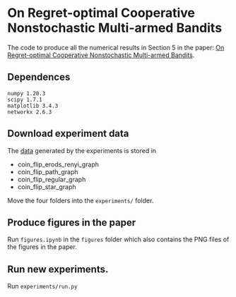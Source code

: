 # On Regret-optimal Cooperative Nonstochastic Multi-armed Bandits

The code to produce all the numerical results in Section 5 in the paper: [On Regret-optimal Cooperative Nonstochastic Multi-armed Bandits](https://openreview.net/pdf?id=UAtoVT1FTmi).

## Dependences

```
numpy 1.20.3
scipy 1.7.1
matplotlib 3.4.3
networkx 2.6.3
```


## Download experiment data

The [data](https://drive.google.com/drive/folders/1qrvurRBXFYdt3wmvnfp2w_pNSb6_JokE?usp=sharing) generated by the experiments is stored in 
- coin_flip_erods_renyi_graph
- coin_flip_path_graph
- coin_flip_regular_graph
- coin_flip_star_graph

Move the four folders into the `experiments/` folder.

## Produce figures in the paper

Run `figures.ipynb` in the `figures` folder which also contains the PNG files of the figures in the paper.

## Run new experiments.

Run `experiments/run.py`
